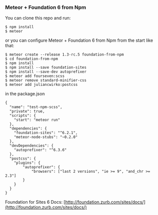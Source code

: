### Meteor + Foundation 6 from Npm

You can clone this repo and run:

```
$ npm install
$ meteor
```

or you can configure Meteor + Foundation 6 from Npm from the start like that:

```
$ meteor create --release 1.3-rc.5 foundation-from-npm
$ cd foundation-from-npm
$ npm install
$ npm install --save foundation-sites
$ npm install --save-dev autoprefixer
$ meteor add fourseven:scss
$ meteor remove standard-minifier-css
$ meteor add juliancwirko:postcss
```

in the package.json
```
{
  "name": "test-npm-scss",
  "private": true,
  "scripts": {
    "start": "meteor run"
  },
  "dependencies": {
    "foundation-sites": "^6.2.1",
    "meteor-node-stubs": "~0.2.0"
  },
  "devDependencies": {
    "autoprefixer": "^6.3.6"
  },
  "postcss": {
    "plugins": {
        "autoprefixer": {
            "browsers": ["last 2 versions", "ie >= 9", "and_chr >= 2.3"]
        }
    }
  }
}
```

Foundation for Sites 6 Docs: [http://foundation.zurb.com/sites/docs/](http://foundation.zurb.com/sites/docs/)

